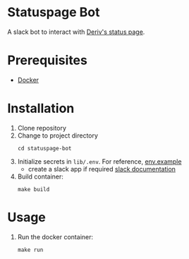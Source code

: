 # Statuspage Bot
A slack bot to interact with [Deriv's status page](https://deriv.statuspage.io/). 

# Prerequisites
- [Docker](https://www.docker.com/)

# Installation
1. Clone repository
2. Change to project directory
    ```
    cd statuspage-bot
    ```
3. Initialize secrets in `lib/.env`. For reference, [env.example](lib/env.example)
    - create a slack app if required [slack documentation](https://api.slack.com/apps)
4. Build container:
    ```
    make build
    ```


# Usage
1. Run the docker container:
    ```
    make run
    ```
